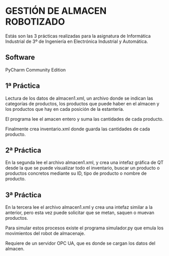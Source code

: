 # GESTIÓN DE ALMACEN ROBOTIZADO
Estás son las 3 prácticas realizadas para la asignatura de Informática Industrial de 3º de Ingeniería en Electrónica Industrial y Automática.

## Software
PyCharm Community Edition

## 1ª Práctica
Lectura de los datos de almacen1.xml, un archivo donde se indican las categorías de productos, los productos que puede haber en el almacen y los productos que hay en cada posición de la estantería.

El programa lee el amacen entero y suma las cantidades de cada producto.

Finalmente crea inventario.xml donde guarda las cantidades de cada producto.

## 2ª Práctica
En la segunda lee el archivo almacen1.xml, y crea una intefaz gráfica de QT desde la que se puede visualizar todo el inventario, buscar un producto o productos concretos mediante su ID, tipo de producto o nombre de producto.

## 3ª Práctica
En la tercera lee el archivo almacen1.xml y crea una intefaz similar a la anterior, pero esta vez puede solicitar que se metan, saquen o muevan productos.

Para simular estos procesos existe el programa simulador.py que emula los movimientos del robot de almacenaje.

Requiere de un servidor OPC UA, que es donde se cargan los datos del almacen.
